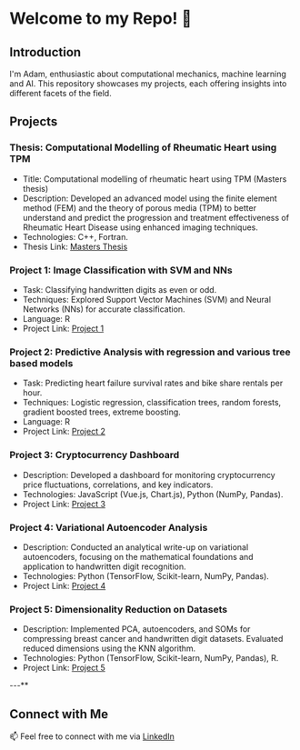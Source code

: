 # Welcome to my Repo! 👋

## Introduction

I'm Adam, enthusiastic about computational mechanics, machine learning and AI. This repository showcases my projects, each offering insights into different facets of the field.

## Projects

### Thesis: Computational Modelling of Rheumatic Heart using TPM

- Title: Computational modelling of rheumatic heart using TPM (Masters thesis)
- Description: Developed an advanced model using the finite element method (FEM) and the theory of porous media (TPM) to better understand and predict the progression and treatment effectiveness of Rheumatic Heart Disease using enhanced imaging techniques.
- Technologies: C++, Fortran.
- Thesis Link: [Masters Thesis](https://github.com/mosamadam/Masters-Thesis)

### Project 1: Image Classification with SVM and NNs

- Task: Classifying handwritten digits as even or odd.
- Techniques: Explored Support Vector Machines (SVM) and Neural Networks (NNs) for accurate classification.
- Language: R
- Project Link: [Project 1](https://github.com/mosamadam/Project-1)

### Project 2: Predictive Analysis with regression and various tree based models 

- Task: Predicting heart failure survival rates and bike share rentals per hour.
- Techniques: Logistic regression, classification trees, random forests, gradient boosted trees, extreme boosting.
- Language: R
- Project Link: [Project 2](https://github.com/mosamadam/Project-2)

### Project 3: Cryptocurrency Dashboard

- Description: Developed a dashboard for monitoring cryptocurrency price fluctuations, correlations, and key indicators.
- Technologies: JavaScript (Vue.js, Chart.js), Python (NumPy, Pandas).
- Project Link: [Project 3](https://github.com/mosamadam/Project-3)

### Project 4: Variational Autoencoder Analysis

- Description: Conducted an analytical write-up on variational autoencoders, focusing on the mathematical foundations and application to handwritten digit recognition.
- Technologies: Python (TensorFlow, Scikit-learn, NumPy, Pandas).
- Project Link: [Project 4](https://github.com/mosamadam/Project-4)

### Project 5: Dimensionality Reduction on Datasets

- Description: Implemented PCA, autoencoders, and SOMs for compressing breast cancer and handwritten digit datasets. Evaluated reduced dimensions using the KNN algorithm.
- Technologies: Python (TensorFlow, Scikit-learn, NumPy, Pandas), R.
- Project Link: [Project 5](https://github.com/mosamadam/Project-5)

---**


## Connect with Me

📫 Feel free to connect with me via [LinkedIn](www.linkedin.com/in/adam-mosam-485a50125)
